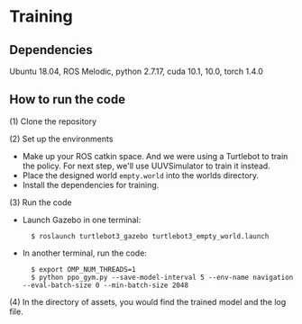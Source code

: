 # Training
## Dependencies
Ubuntu 18.04, ROS Melodic, python 2.7.17, cuda 10.1, 10.0, torch 1.4.0

## How to run the code
(1) Clone the repository

(2) Set up the environments
* Make up your ROS catkin space. And
we were using a Turtlebot to train the policy.
For next step, we'll use UUVSimulator to train 
it instead.
* Place the designed world `empty.world` into the worlds directory.
* Install the dependencies for training.

(3) Run the code
* Launch Gazebo in one terminal:
        
        $ roslaunch turtlebot3_gazebo turtlebot3_empty_world.launch

* In another terminal, run the code:
        
        $ export OMP_NUM_THREADS=1
        $ python ppo_gym.py --save-model-interval 5 --env-name navigation --eval-batch-size 0 --min-batch-size 2048

(4) In the directory of assets, you would find the trained model and the log file.      
<!--      
 (4) After training, you could use `DDDQN_test.py`
and `DDDQN_uwsim.py` to test the performance in Gazebo
worlds and UWSim worlds respectively. For real-world
tests, refer to [this](https://github.com/pengzhi1998/underwater_navigation_test)
 repository.-->
